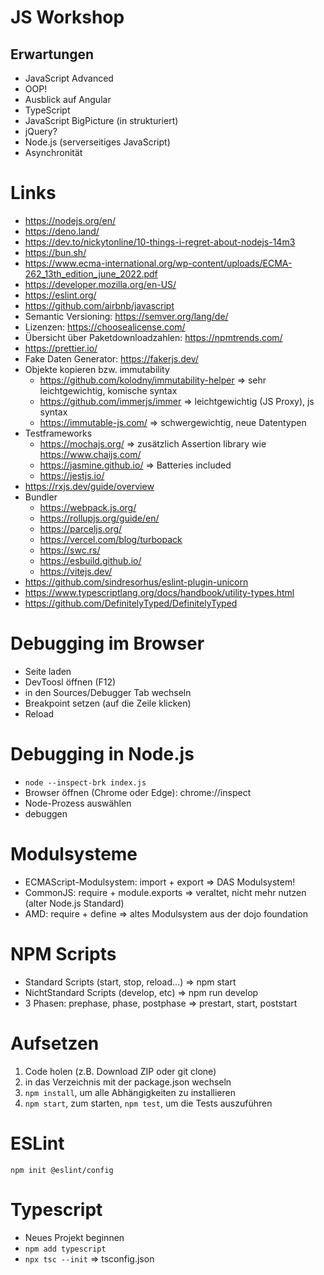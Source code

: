 # JS Workshop

## Erwartungen

- JavaScript Advanced
- OOP!
- Ausblick auf Angular
- TypeScript
- JavaScript BigPicture (in strukturiert)
- jQuery?
- Node.js (serverseitiges JavaScript)
- Asynchronität

# Links

- https://nodejs.org/en/
- https://deno.land/
- https://dev.to/nickytonline/10-things-i-regret-about-nodejs-14m3
- https://bun.sh/
- https://www.ecma-international.org/wp-content/uploads/ECMA-262_13th_edition_june_2022.pdf
- https://developer.mozilla.org/en-US/
- https://eslint.org/
- https://github.com/airbnb/javascript
- Semantic Versioning: https://semver.org/lang/de/
- Lizenzen: https://choosealicense.com/
- Übersicht über Paketdownloadzahlen: https://npmtrends.com/
- https://prettier.io/
- Fake Daten Generator: https://fakerjs.dev/
- Objekte kopieren bzw. immutability
  - https://github.com/kolodny/immutability-helper => sehr leichtgewichtig, komische syntax
  - https://github.com/immerjs/immer => leichtgewichtig (JS Proxy), js syntax
  - https://immutable-js.com/ => schwergewichtig, neue Datentypen
- Testframeworks
  - https://mochajs.org/ => zusätzlich Assertion library wie https://www.chaijs.com/
  - https://jasmine.github.io/ => Batteries included
  - https://jestjs.io/
- https://rxjs.dev/guide/overview
- Bundler
  - https://webpack.js.org/
  - https://rollupjs.org/guide/en/
  - https://parceljs.org/
  - https://vercel.com/blog/turbopack
  - https://swc.rs/
  - https://esbuild.github.io/
  - https://vitejs.dev/
- https://github.com/sindresorhus/eslint-plugin-unicorn
- https://www.typescriptlang.org/docs/handbook/utility-types.html
- https://github.com/DefinitelyTyped/DefinitelyTyped

# Debugging im Browser

- Seite laden
- DevToosl öffnen (F12)
- in den Sources/Debugger Tab wechseln
- Breakpoint setzen (auf die Zeile klicken)
- Reload

# Debugging in Node.js

- `node --inspect-brk index.js`
- Browser öffnen (Chrome oder Edge): chrome://inspect
- Node-Prozess auswählen
- debuggen

# Modulsysteme

- ECMAScript-Modulsystem: import + export => DAS Modulsystem!
- CommonJS: require + module.exports => veraltet, nicht mehr nutzen (alter Node.js Standard)
- AMD: require + define => altes Modulsystem aus der dojo foundation

# NPM Scripts

- Standard Scripts (start, stop, reload...) => npm start
- NichtStandard Scripts (develop, etc) => npm run develop
- 3 Phasen: prephase, phase, postphase => prestart, start, poststart

# Aufsetzen

1. Code holen (z.B. Download ZIP oder git clone)
2. in das Verzeichnis mit der package.json wechseln
3. `npm install`, um alle Abhängigkeiten zu installieren
4. `npm start`, zum starten, `npm test`, um die Tests auszuführen

# ESLint

`npm init @eslint/config`

# Typescript

- Neues Projekt beginnen
- `npm add typescript`
- `npx tsc --init` => tsconfig.json
